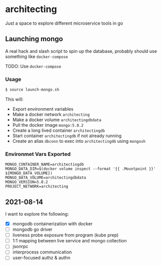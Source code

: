 # architecting
Just a space to explore different microservice tools in go

## Launching mongo

A real hack and slash script to spin up the database, probably should use something like `docker-compose`

TODO: Use `docker-compose`


### Usage

```bash
$ source launch-mongo.sh
```

This will:
* Export environment variables
* Make a docker network `architecting`
* Make a docker volume `architectingdbdata`
* Pull the docker image `mongo:5.0.2`
* Create a long lived container `architectingdb`
* Start container `architectingdb` if not already running
* Create an alias `dbconn` to exec into `architectingdb` using `mongosh`


### Environmet Vars Exported

```env
MONGO_CONTAINER_NAME=architectingdb
MONGO_DATA_DIR=$(docker volume inspect --format '{{ .Mountpoint }}' ${MONGO_DATA_VOLUME})
MONGO_DATA_VOLUME=architectingdbdata
MONGO_VERSION=5.0.2
PROJECT_NETWORK=architecting
```

## 2021-08-14

I want to explore the following:

* [x] mongodb containerization with docker
* [ ] mongodb go driver
* [ ] liveness probe exposure from program (kube prep)
* [ ] 1:1 mapping between live service and mongo collection
* [ ] jsonrpc
* [ ] interprocess communication
* [ ] user-focused authz & authn
